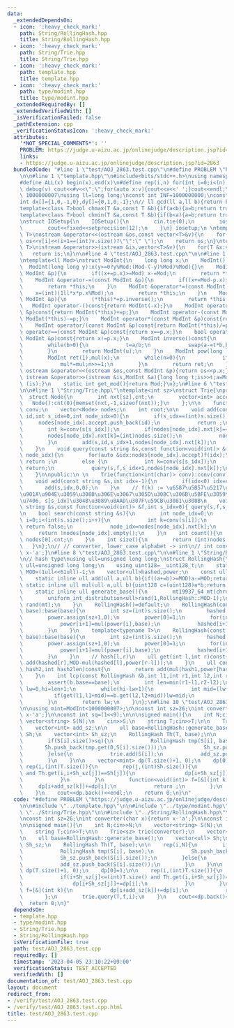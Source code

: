 ```yaml
---
data:
  _extendedDependsOn:
  - icon: ':heavy_check_mark:'
    path: String/RollingHash.hpp
    title: String/RollingHash.hpp
  - icon: ':heavy_check_mark:'
    path: String/Trie.hpp
    title: String/Trie.hpp
  - icon: ':heavy_check_mark:'
    path: template.hpp
    title: template.hpp
  - icon: ':heavy_check_mark:'
    path: type/modint.hpp
    title: type/modint.hpp
  _extendedRequiredBy: []
  _extendedVerifiedWith: []
  _isVerificationFailed: false
  _pathExtension: cpp
  _verificationStatusIcon: ':heavy_check_mark:'
  attributes:
    '*NOT_SPECIAL_COMMENTS*': ''
    PROBLEM: https://judge.u-aizu.ac.jp/onlinejudge/description.jsp?id=2863
    links:
    - https://judge.u-aizu.ac.jp/onlinejudge/description.jsp?id=2863
  bundledCode: "#line 1 \"test/AOJ_2863.test.cpp\"\n#define PROBLEM \"https://judge.u-aizu.ac.jp/onlinejudge/description.jsp?id=2863\"\
    \n\n#line 1 \"template.hpp\"\n#include<bits/stdc++.h>\nusing namespace std;\n\
    #define ALL(x) begin(x),end(x)\n#define rep(i,n) for(int i=0;i<(n);i++)\n#define\
    \ debug(v) cout<<#v<<\":\";for(auto x:v){cout<<x<<' ';}cout<<endl;\n#define mod\
    \ 1000000007\nusing ll=long long;\nconst int INF=1000000000;\nconst ll LINF=1001002003004005006ll;\n\
    int dx[]={1,0,-1,0},dy[]={0,1,0,-1};\n// ll gcd(ll a,ll b){return b?gcd(b,a%b):a;}\n\
    template<class T>bool chmax(T &a,const T &b){if(a<b){a=b;return true;}return false;}\n\
    template<class T>bool chmin(T &a,const T &b){if(b<a){a=b;return true;}return false;}\n\
    \nstruct IOSetup{\n    IOSetup(){\n        cin.tie(0);\n        ios::sync_with_stdio(0);\n\
    \        cout<<fixed<<setprecision(12);\n    }\n} iosetup;\n \ntemplate<typename\
    \ T>\nostream &operator<<(ostream &os,const vector<T>&v){\n    for(int i=0;i<(int)v.size();i++)\
    \ os<<v[i]<<(i+1==(int)v.size()?\"\":\" \");\n    return os;\n}\ntemplate<typename\
    \ T>\nistream &operator>>(istream &is,vector<T>&v){\n    for(T &x:v)is>>x;\n \
    \   return is;\n}\n\n#line 4 \"test/AOJ_2863.test.cpp\"\n\n#line 1 \"type/modint.hpp\"\
    \ntemplate<ll Mod>\nstruct ModInt{\n    long long x;\n    ModInt():x(0){}\n  \
    \  ModInt(long long y):x(y>=0?y%Mod:(Mod-(-y)%Mod)%Mod){}\n    ModInt &operator+=(const\
    \ ModInt &p){\n        if((x+=p.x)>=Mod) x-=Mod;\n        return *this;\n    }\n\
    \    ModInt &operator-=(const ModInt &p){\n        if((x+=Mod-p.x)>=Mod)x-=Mod;\n\
    \        return *this;\n    }\n    ModInt &operator*=(const ModInt &p){\n    \
    \    x=(int)(1ll*x*p.x%Mod);\n        return *this;\n    }\n    ModInt &operator/=(const\
    \ ModInt &p){\n        (*this)*=p.inverse();\n        return *this;\n    }\n \
    \   ModInt operator-()const{return ModInt(-x);}\n    ModInt operator+(const ModInt\
    \ &p)const{return ModInt(*this)+=p;}\n    ModInt operator-(const ModInt &p)const{return\
    \ ModInt(*this)-=p;}\n    ModInt operator*(const ModInt &p)const{return ModInt(*this)*=p;}\n\
    \    ModInt operator/(const ModInt &p)const{return ModInt(*this)/=p;}\n    bool\
    \ operator==(const ModInt &p)const{return x==p.x;}\n    bool operator!=(const\
    \ ModInt &p)const{return x!=p.x;}\n    ModInt inverse()const{\n        int a=x,b=Mod,u=1,v=0,t;\n\
    \        while(b>0){\n            t=a/b;\n            swap(a-=t*b,b);swap(u-=t*v,v);\n\
    \        }\n        return ModInt(u);\n    }\n    ModInt pow(long long n)const{\n\
    \        ModInt ret(1),mul(x);\n        while(n>0){\n            if(n&1) ret*=mul;\n\
    \            mul*=mul;n>>=1;\n        }\n        return ret;\n    }\n    friend\
    \ ostream &operator<<(ostream &os,const ModInt &p){return os<<p.x;}\n    friend\
    \ istream &operator>>(istream &is,ModInt &a){long long t;is>>t;a=ModInt<Mod>(t);return\
    \ (is);}\n    static int get_mod(){return Mod;}\n};\n#line 6 \"test/AOJ_2863.test.cpp\"\
    \n\n#line 1 \"String/Trie.hpp\"\ntemplate<int sz>\nstruct Trie{\nprivate:\n  \
    \  struct Node{\n        int nxt[sz],cnt;\n        vector<int> accept;\n     \
    \   Node():cnt(0){memset(nxt,-1,sizeof(nxt));}\n    };\n\n    function<int(char)>\
    \ conv;\n    vector<Node> nodes;\n    int root;\n\n    void add(const string &s,int\
    \ id,int s_idx=0,int node_idx=0){\n        if(s_idx==(int)s.size()){\n       \
    \     nodes[node_idx].accept.push_back(id);\n            return ;\n        }\n\
    \        int k=conv(s[s_idx]);\n        if(nodes[node_idx].nxt[k]==-1){\n    \
    \        nodes[node_idx].nxt[k]=(int)nodes.size();\n            nodes.push_back(Node());\n\
    \        }\n        add(s,id,s_idx+1,nodes[node_idx].nxt[k]);\n        nodes[node_idx].cnt++;\n\
    \    }\n    void query(const string &s,const function<void(int)> &f,int s_idx,int\
    \ node_idx){\n        for(auto &idx:nodes[node_idx].accept)f(idx);\n        if(s_idx==(int)s.size())\
    \ return ;\n        else {\n            int k=conv(s[s_idx]);\n            if(nodes[node_idx].nxt[k]==-1)\
    \ return;\n            query(s,f,s_idx+1,nodes[node_idx].nxt[k]);\n        }\n\
    \    }\n\npublic:\n \n    Trie(function<int(char)> conv):conv(conv),root(0){nodes.push_back(Node());}\n\
    \    void add(const string &s,int idx=-1){\n        if(idx<0) idx=count();\n \
    \       add(s,idx,0,0);\n    }\n    // f(k) := \u6587\u5B57\u5217\u306Eidx\u3092\
    \u901A\u904E\u3059\u308B\u306E\u3067\u305D\u308C\u306B\u5BFE\u3059\u308B\u51E6\
    \u7406, s[s_idx]\u304B\u3089\u8AAD\u307F\u59CB\u3081\u308B\n    void query(const\
    \ string &s,const function<void(int)> &f,int s_idx=0){ query(s,f,s_idx,0); }\n\
    \n    bool search(const string &s){\n        int node_idx=0;\n        for(int\
    \ i=0;i<(int)s.size();i++){\n            int k=conv(s[i]);\n            if(nodes[node_idx].nxt[k]==-1)\
    \ return false;\n            node_idx=nodes[node_idx].nxt[k];\n        }\n   \
    \     return !nodes[node_idx].empty();\n    }\n    int count(){\n        return\
    \ nodes[0].cnt;\n    }\n    int size(){\n        return (int)nodes.size();\n \
    \   }\n};\n// // converter, lower_case alphabet -> int\n// int conv(char x){return\
    \ x-'a';}\n#line 8 \"test/AOJ_2863.test.cpp\"\n\n#line 1 \"String/RollingHash.hpp\"\
    \n// hash type\nusing ull=unsigned long long;\nstruct RollingHash{\n    using\
    \ ull=unsigned long long;\n    using uint128=__uint128_t;\n    static const ull\
    \ MOD=(1ull<<61ull)-1;\n    vector<ull>hashed,power;\n    const ull base;\n \n\
    \    static inline ull add(ull a,ull b){if((a+=b)>=MOD)a-=MOD;return a;}\n   \
    \ static inline ull mul(ull a,ull b){uint128 c=(uint128)a*b;return add(c>>61,c&MOD);}\n\
    \    static inline ull generate_base(){\n        mt19937_64 mt(chrono::steady_clock::now().time_since_epoch().count());\n\
    \        uniform_int_distribution<ull>rand(1,RollingHash::MOD-1);\n        return\
    \ rand(mt);\n    }\n    RollingHash()=default;\n    RollingHash(const string &s,ull\
    \ base):base(base){\n        int sz=(int)s.size();\n        hashed.assign(sz+1,0);\n\
    \        power.assign(sz+1,0);\n        power[0]=1;\n        for(int i=0;i<sz;i++){\n\
    \            power[i+1]=mul(power[i],base);\n            hashed[i+1]=add(mul(hashed[i],base),s[i]);\n\
    \        }\n    }\n    template<typename T>\n    RollingHash(const vector<T>&s,ull\
    \ base):base(base){\n        int sz=(int)s.size();\n        hashed.assign(sz+1,0);\n\
    \        power.assign(sz+1,0);\n        power[0]=1;\n        for(int i=0;i<sz;i++){\n\
    \            power[i+1]=mul(power[i],base);\n            hashed[i+1]=add(mul(hashed[i],base),s[i]);\n\
    \        }\n    }\n    // hash[l,r)\n    ull get(int l,int r)const{\n        return\
    \ add(hashed[r],MOD-mul(hashed[l],power[r-l]));\n    }\n    ull concat(ull hash1,ull\
    \ hash2,int hash2len)const{\n        return add(mul(hash1,power[hash2len]),hash2);\n\
    \    }\n    int lcp(const RollingHash &b,int l1,int r1,int l2,int r2)const{\n\
    \        assert(b.base==base);\n        int len=min(r1-l1,r2-l2);\n        int\
    \ lw=0,hi=len+1;\n        while(hi-lw>1){\n            int mid=(lw+hi)/2;\n  \
    \          if(get(l1,l1+mid)==b.get(l2,l2+mid))lw=mid;\n            else hi=mid;\n\
    \        }\n        return lw;\n    }\n};\n#line 10 \"test/AOJ_2863.test.cpp\"\
    \n\nusing mint=ModInt<1000000007>;\n\nconst int sz=26;\nint converter(char x){return\
    \ x-'a';}\n\nconst int sq=(1<<9);\n\n\nsigned main(){\n    int N;cin>>N;\n   \
    \ vector<string> S(N);\n    cin>>S;\n    string T;cin>>T;\n\n    Trie<sz> trie(converter);\n\
    \    vector<int> add_sz;\n\n    ull base=RollingHash::generate_base();\n    vector<ull>\
    \ Sh;\n    vector<int> Sh_sz;\n    RollingHash Th(T, base);\n\n    rep(i,N){\n\
    \        if(S[i].size()>sq){\n            RollingHash tmp(S[i], base);\n     \
    \       Sh.push_back(tmp.get(0,S[i].size()));\n            Sh_sz.push_back(S[i].size());\n\
    \        }else{\n            trie.add(S[i]);\n            add_sz.push_back(S[i].size());\n\
    \        }\n    }\n\n    vector<mint> dp(T.size()+1, 0);\n    dp[0]=1;\n\n   \
    \ rep(i,(int)T.size()){\n        rep(j,(int)Sh.size()){\n            if(i+Sh_sz[j]<=(int)T.size()\
    \ and Th.get(i,i+Sh_sz[j])==Sh[j]){\n                dp[i+Sh_sz[j]]+=dp[i];\n\
    \            }\n        }\n        function<void(int)> f=[&](int k){\n       \
    \     dp[i+add_sz[k]]+=dp[i];\n            return ;\n        };\n        trie.query(T,f,i);\n\
    \    }\n    cout<<dp.back()<<endl;\n    return 0;\n}\n"
  code: "#define PROBLEM \"https://judge.u-aizu.ac.jp/onlinejudge/description.jsp?id=2863\"\
    \n\n#include \"../template.hpp\"\n\n#include \"../type/modint.hpp\"\n\n#include\
    \ \"../String/Trie.hpp\"\n\n#include \"../String/RollingHash.hpp\"\n\nusing mint=ModInt<1000000007>;\n\
    \nconst int sz=26;\nint converter(char x){return x-'a';}\n\nconst int sq=(1<<9);\n\
    \n\nsigned main(){\n    int N;cin>>N;\n    vector<string> S(N);\n    cin>>S;\n\
    \    string T;cin>>T;\n\n    Trie<sz> trie(converter);\n    vector<int> add_sz;\n\
    \n    ull base=RollingHash::generate_base();\n    vector<ull> Sh;\n    vector<int>\
    \ Sh_sz;\n    RollingHash Th(T, base);\n\n    rep(i,N){\n        if(S[i].size()>sq){\n\
    \            RollingHash tmp(S[i], base);\n            Sh.push_back(tmp.get(0,S[i].size()));\n\
    \            Sh_sz.push_back(S[i].size());\n        }else{\n            trie.add(S[i]);\n\
    \            add_sz.push_back(S[i].size());\n        }\n    }\n\n    vector<mint>\
    \ dp(T.size()+1, 0);\n    dp[0]=1;\n\n    rep(i,(int)T.size()){\n        rep(j,(int)Sh.size()){\n\
    \            if(i+Sh_sz[j]<=(int)T.size() and Th.get(i,i+Sh_sz[j])==Sh[j]){\n\
    \                dp[i+Sh_sz[j]]+=dp[i];\n            }\n        }\n        function<void(int)>\
    \ f=[&](int k){\n            dp[i+add_sz[k]]+=dp[i];\n            return ;\n \
    \       };\n        trie.query(T,f,i);\n    }\n    cout<<dp.back()<<endl;\n  \
    \  return 0;\n}"
  dependsOn:
  - template.hpp
  - type/modint.hpp
  - String/Trie.hpp
  - String/RollingHash.hpp
  isVerificationFile: true
  path: test/AOJ_2863.test.cpp
  requiredBy: []
  timestamp: '2023-04-05 23:10:22+09:00'
  verificationStatus: TEST_ACCEPTED
  verifiedWith: []
documentation_of: test/AOJ_2863.test.cpp
layout: document
redirect_from:
- /verify/test/AOJ_2863.test.cpp
- /verify/test/AOJ_2863.test.cpp.html
title: test/AOJ_2863.test.cpp
---
```

